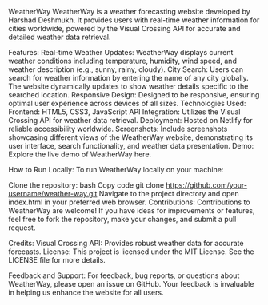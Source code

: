 WeatherWay
WeatherWay is a weather forecasting website developed by Harshad Deshmukh. It provides users with real-time weather information for cities worldwide, powered by the Visual Crossing API for accurate and detailed weather data retrieval.

Features:
Real-time Weather Updates: WeatherWay displays current weather conditions including temperature, humidity, wind speed, and weather description (e.g., sunny, rainy, cloudy).
City Search: Users can search for weather information by entering the name of any city globally. The website dynamically updates to show weather details specific to the searched location.
Responsive Design: Designed to be responsive, ensuring optimal user experience across devices of all sizes.
Technologies Used:
Frontend: HTML5, CSS3, JavaScript
API Integration: Utilizes the Visual Crossing API for weather data retrieval.
Deployment: Hosted on Netlify for reliable accessibility worldwide.
Screenshots:
Include screenshots showcasing different views of the WeatherWay website, demonstrating its user interface, search functionality, and weather data presentation.
Demo:
Explore the live demo of WeatherWay here.

How to Run Locally:
To run WeatherWay locally on your machine:

Clone the repository:
bash
Copy code
git clone https://github.com/your-username/weather-way.git
Navigate to the project directory and open index.html in your preferred web browser.
Contributions:
Contributions to WeatherWay are welcome! If you have ideas for improvements or features, feel free to fork the repository, make your changes, and submit a pull request.

Credits:
Visual Crossing API: Provides robust weather data for accurate forecasts.
License:
This project is licensed under the MIT License. See the LICENSE file for more details.

Feedback and Support:
For feedback, bug reports, or questions about WeatherWay, please open an issue on GitHub. Your feedback is invaluable in helping us enhance the website for all users.
